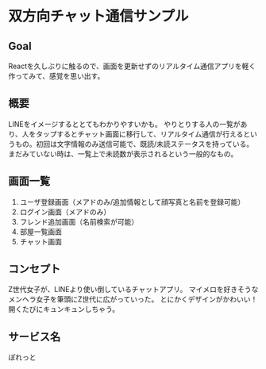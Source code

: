 # 双方向チャット通信サンプル

## Goal
Reactを久しぶりに触るので、画面を更新せずのリアルタイム通信アプリを軽く作ってみて、感覚を思い出す。

## 概要
LINEをイメージするととてもわかりやすいかも。
やりとりする人の一覧があり、人をタップするとチャット画面に移行して、リアルタイム通信が行えるというもの。初回は文字情報のみ送信可能で、既読/未読ステータスを持っている。まだみていない時は、一覧上で未読数が表示されるという一般的なもの。

## 画面一覧
1. ユーザ登録画面（メアドのみ/追加情報として顔写真と名前を登録可能）
2. ログイン画面（メアドのみ）
3. フレンド追加画面（名前検索が可能）
4. 部屋一覧画面
5. チャット画面

## コンセプト
Z世代女子が、LINEより使い倒しているチャットアプリ。
マイメロを好きそうなメンヘラ女子を筆頭にZ世代に広がっていった。
とにかくデザインがかわいい！開くたびにキュンキュンしちゃう。

## サービス名
ぽれっと
